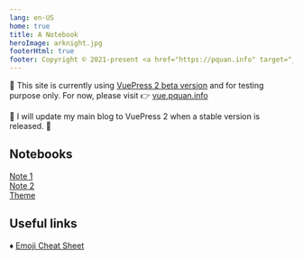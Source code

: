 ```yaml
---
lang: en-US
home: true
title: A Notebook
heroImage: arknight.jpg
footerHtml: true
footer: Copyright © 2021-present <a href="https://pquan.info" target="_blank">pquan.info</a>
---
```


:speech_balloon: This site is currently using [VuePress 2 beta version](https://github.com/vuepress/vuepress-next/blob/main/CHANGELOG.md) and for testing purpose only. For now, please visit :point_right: [vue.pquan.info](https://vue.pquan.info)

:blue_heart: I will update my main blog to VuePress 2 when a stable version is released. :blue_heart:

## Notebooks
<!-- relative path -->
[Note 1](../_posts/note1.md)  
[Note 2](../_posts/note2.md)  
[Theme](../_posts/themeinstall.md)

## Useful links
:diamonds: [Emoji Cheat Sheet](https://github.com/ikatyang/emoji-cheat-sheet)
